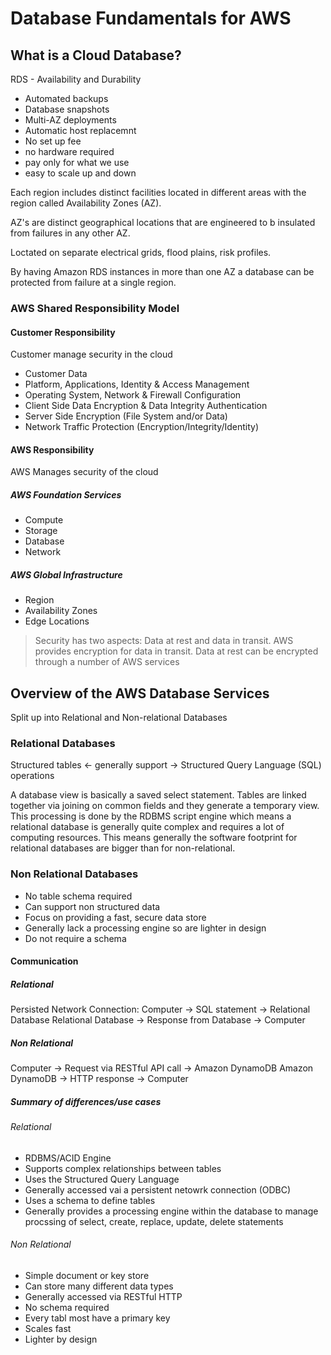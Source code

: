 # Database Fundamentals for AWS

## What is a Cloud Database?

RDS - Availability and Durability

- Automated backups
- Database snapshots
- Multi-AZ deployments
- Automatic host replacemnt
- No set up fee
- no hardware required
- pay only for what we use
- easy to scale up and down

Each region includes distinct facilities located in different areas with the region called Availability Zones (AZ).

AZ's are distinct geographical locations that are engineered to b insulated from failures in any other AZ.

Loctated on separate electrical grids, flood plains, risk profiles.

By having Amazon RDS instances in more than one AZ a database can be protected from failure at a single region.

### AWS Shared Responsibility Model

#### Customer Responsibility

Customer manage security in the cloud

- Customer Data
- Platform, Applications, Identity & Access Management
- Operating System, Network & Firewall Configuration
- Client Side Data Encryption & Data Integrity Authentication
- Server Side Encryption (File System and/or Data)
- Network Traffic Protection (Encryption/Integrity/Identity)

#### AWS Responsibility

AWS Manages security of the cloud

##### AWS Foundation Services

- Compute
- Storage
- Database
- Network

##### AWS Global Infrastructure

- Region
- Availability Zones
- Edge Locations

> Security has two aspects: Data at rest and data in transit. AWS provides encryption for data in transit. Data at rest can be encrypted through a number of AWS services

## Overview of the AWS Database Services

Split up into Relational and Non-relational Databases

### Relational Databases

Structured tables <- generally support -> Structured Query Language (SQL) operations

A database view is basically a saved select statement. Tables are linked together via joining on common fields and they generate a temporary view. This processing is done by the RDBMS script engine which means a relational database is generally quite complex and requires a lot of computing resources. This means generally the software footprint for relational databases are bigger than for non-relational.

### Non Relational Databases

- No table schema required
- Can support non structured data
- Focus on providing a fast, secure data store
- Generally lack a processing engine so are lighter in design
- Do not require a schema

#### Communication

##### Relational

Persisted Network Connection:
Computer -> SQL statement -> Relational Database
Relational Database -> Response from Database -> Computer

##### Non Relational

Computer -> Request via RESTful API call -> Amazon DynamoDB
Amazon DynamoDB -> HTTP response -> Computer

##### Summary of differences/use cases

###### Relational

- RDBMS/ACID Engine
- Supports complex relationships between tables
- Uses the Structured Query Language
- Generally accessed vai a persistent netowrk connection (ODBC)
- Uses a schema to define tables
- Generally provides a processing engine within the database to manage procssing of select, create, replace, update, delete statements


###### Non Relational

- Simple document or key store
- Can store many different data types
- Generally accessed via RESTful HTTP
- No schema required
- Every tabl most have a primary key
- Scales fast
- Lighter by design



